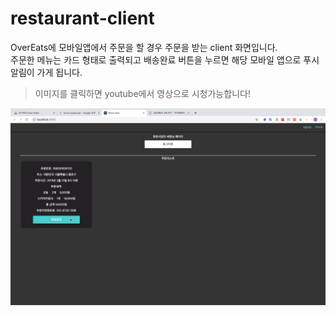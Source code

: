 # restaurant-client

OverEats에 모바일앱에서 주문을 할 경우 주문을 받는 client 화면입니다.<br/>
주문한 메뉴는 카드 형태로 출력되고 배송완료 버튼을 누르면 해당 모바일 앱으로 푸시알림이 가게 됩니다.

> 이미지를 클릭하면 youtube에서 영상으로 시청가능합니다!


[![preview](/public/preview.png)](https://www.youtube.com/watch?v=D1ktxsfEgew&feature=youtu.be)

